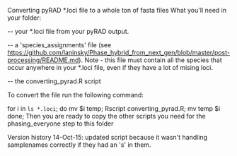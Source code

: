 Converting pyRAD *.loci file to a whole ton of fasta files
What you'll need in your folder:

-- your *.loci file from your pyRAD output.

-- a 'species_assignments' file (see https://github.com/laninsky/Phase_hybrid_from_next_gen/blob/master/post-processing/README.md). Note - this file must contain all the species that occur anywhere in your *.loci file, even if they have a lot of mising loci.

-- the converting_pyrad.R script

To convert the file run the following command:

for i in `ls *.loci`;
do mv $i temp;
Rscript converting_pyrad.R;
mv temp $i
done;
Then you are ready to copy the other scripts you need for the phasing_everyone step to this folder

Version history
14-Oct-15: updated script because it wasn't handling samplenames correctly if they had an 's' in them.
